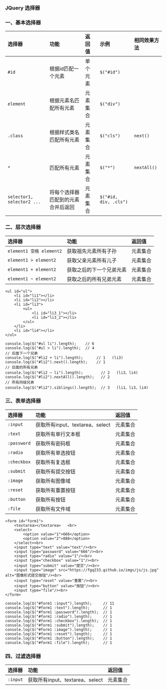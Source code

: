### JQuery 选择器
### 一、基本选择器

| 选择器        | 功能                   | 返回值   | 示例   | 相同效果方法   |
| :----------  | :---------------------| :------ |:------ |:------ |
| `#id`       | 根据id匹配一个元素        | 单个元素 | `$("#id")` | |
| `element`   | 根据元素名匹配所有元素     | 元素集合 | `$("div")` | |
| `.class`    | 根据样式类名匹配所有元素   | 元素集合 | `$("cls")` | `next()` |
| `*`         | 匹配所有元素             | 元素集合 | `$("*")` | `nextAll()` |
| `selector1, selector2 ...` | 将每个选择器匹配到的元素合并后返回 | 元素集合 | `$("#id, div, .cls")` | |

### 二、层次选择器

| 选择器 | 功能 | 返回值 | 
| :--- | :--- | :------ |
| `element1 空格 element2` | 获取祖先元素所有子孙  | 元素集合 | 
| `element1 > element2`   | 获取父亲元素所有儿子  | 元素集合 | 
| `element1 + element2`   | 获取之后的下一个兄弟元素     | 元素集合 |
| `element1 ~ element2`   | 获取之后的所有兄弟元素     | 元素集合 | 


```
<ul id="ul">
    <li id="li1"></li>
    <li id="li2"></li>
    <li id="li3">
        <ul>
            <li id="li3_1"></li>
            <li id="li3_2"></li>
        </ul>
    </li>
    <li id="li4"></li>
</ul>

console.log($("#ul li").length);    // 6
console.log($("#ul > li").length);  // 4
// 后面下一个兄弟
console.log($("#li2 + li").length);      // 1   (li3)
console.log($("#li2").next().length);    // 1
// 后面的所有兄弟
console.log($("#li2 ~ li").length);        // 2   (li3、li4)
console.log($("#li2").nextAll().length);   // 2
// 所有同级兄弟
console.log($("#li2").siblings().length);  // 3   (li1、li3、li4)
```




### 三、表单选择器

| 选择器 | 功能 | 返回值 | 
| :--- | :--- | :------ |
| `:input` | 获取所有input、textarea、select  | 元素集合 | 
| `:text` | 获取所有单行文本框  | 元素集合 | 
| `:password` |  获取所有密码框  | 元素集合 | 
| `:radio` | 获取所有单选按钮  | 元素集合 | 
| `:checkbox` | 获取所有复选框  | 元素集合 | 
| `:submit` | 获取所有提交按钮  | 元素集合 | 
| `:image` | 获取所有图像域  | 元素集合 | 
| `:reset` | 获取所有重置按钮  | 元素集合 | 
| `:button` | 获取所有按钮  | 元素集合 | 
| `:file` | 获取所有文件域  | 元素集合 | 


```
<form id="form1">
    <textarea></textarea>   <br>
    <select>
        <option value="1">666</option>
        <option value="2">888</option>
    </select><br>
    <input type="text" value="text"/><br>
    <input type="password" value="666"/><br>
    <input type="radio" value="1"/><br>
    <input type="checkbox" value="1"/><br>
    <input type="submit" value="提交"/><br>
    <input type="image" src="https://fgq233.github.io/imgs/js/js.jpg" alt="图像形式提交按钮"/><br>
    <input type="reset" value="重置"/><br>
    <input type="button" value="按钮"/><br>
    <input type="file"/><br>
</form>

console.log($("#form1 :input").length);     // 11
console.log($("#form1 :text").length);      // 1
console.log($("#form1 :password").length);  // 1
console.log($("#form1 :radio").length);     // 1
console.log($("#form1 :checkbox").length);  // 1
console.log($("#form1 :submit").length);    // 1
console.log($("#form1 :image").length);     // 1
console.log($("#form1 :reset").length);     // 1
console.log($("#form1 :button").length);    // 1
console.log($("#form1 :file").length);      // 1
```



### 四、过滤选择器

| 选择器 | 功能 | 返回值 | 
| :--- | :--- | :------ |
| `:input` | 获取所有input、textarea、select  | 元素集合 | 



```


```

